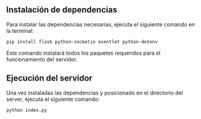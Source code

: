 ## Instalación de dependencias

Para instalar las dependencias necesarias, ejecuta el siguiente comando en la terminal:

```shell
pip install flask python-socketio eventlet python-dotenv
```

Este comando instalará todos los paquetes requeridos para el funcionamiento del servidor.

## Ejecución del servidor

Una vez instaladas las dependencias y posicionado en el directorio del server, ejecuta el siguiente comando:

```shell
python index.py
```
